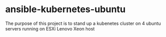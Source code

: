 # ansible-kubernetes-ubuntu
The purpose of this project is to stand up a kubenetes cluster on 4 ubuntu servers running on ESXi Lenovo Xeon host
